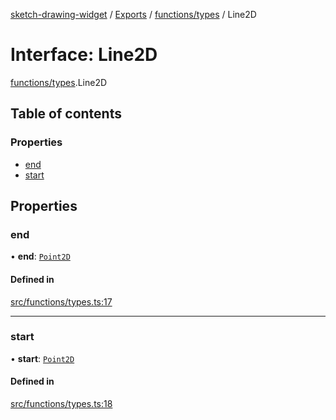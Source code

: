 [sketch-drawing-widget](../README.md) / [Exports](../modules.md) / [functions/types](../modules/functions_types.md) / Line2D

# Interface: Line2D

[functions/types](../modules/functions_types.md).Line2D

## Table of contents

### Properties

- [end](functions_types.Line2D.md#end)
- [start](functions_types.Line2D.md#start)

## Properties

### end

• **end**: [`Point2D`](functions_types.Point2D.md)

#### Defined in

[src/functions/types.ts:17](https://github.com/miksrv/sketch-drawing-widget/blob/2552fb8/src/functions/types.ts#L17)

___

### start

• **start**: [`Point2D`](functions_types.Point2D.md)

#### Defined in

[src/functions/types.ts:18](https://github.com/miksrv/sketch-drawing-widget/blob/2552fb8/src/functions/types.ts#L18)
